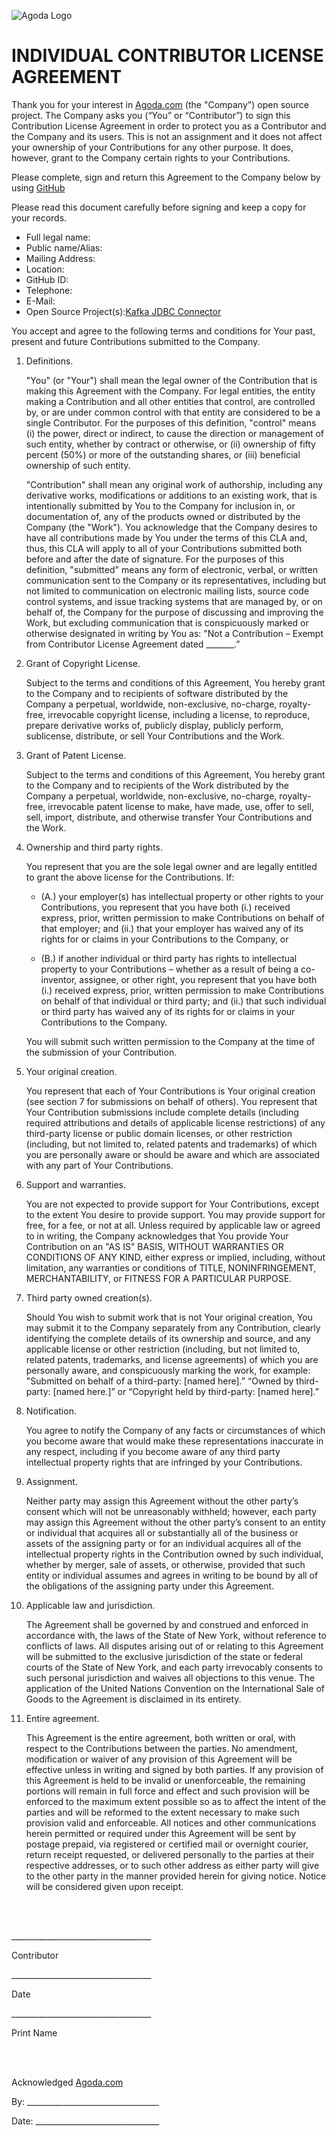 ![Agoda Logo](https://github.com/agoda-com/kafka-jdbc-connector/blob/master/logo.png)

# INDIVIDUAL CONTRIBUTOR LICENSE AGREEMENT

Thank you for your interest in [Agoda.com](https://www.agoda.com) (the "Company") open source project. The Company asks you (“You” or “Contributor”) to sign this Contribution License Agreement in order to protect you as a Contributor and the Company and its users. This is not an assignment and it does not affect your ownership of your Contributions for any other purpose. It does, however, grant to the Company certain rights to your Contributions.

Please complete, sign and return this Agreement to the Company below by using [GitHub](https://github.com)

Please read this document carefully before signing and keep a copy for your records.

- Full legal name:
- Public name/Alias:
- Mailing Address:
- Location:
- GitHub ID:
- Telephone:
- E-Mail:
- Open Source Project(s):[Kafka JDBC Connector](https://github.com/agoda-com/kafka-jdbc-connector)

You accept and agree to the following terms and conditions for Your past, present and future Contributions submitted to the Company.

1. Definitions.

    "You" (or "Your") shall mean the legal owner of the Contribution that is making this Agreement with the Company. For legal entities, the entity making a Contribution and all other entities that control, are controlled by, or are under common control with that entity are considered to be a single Contributor. For the purposes of this definition, "control" means (i) the power, direct or indirect, to cause the direction or management of such entity, whether by contract or otherwise, or (ii) ownership of fifty percent (50%) or more of the outstanding shares, or (iii) beneficial ownership of such entity.

    "Contribution" shall mean any original work of authorship, including any derivative works, modifications or additions to an existing work, that is intentionally submitted by You to the Company for inclusion in, or documentation of, any of the products owned or distributed by the Company (the "Work"). You acknowledge that the Company desires to have all contributions made by You under the terms of this CLA and, thus, this CLA will apply to all of your Contributions submitted both before and after the date of signature. For the purposes of this definition, "submitted" means any form of electronic, verbal, or written communication sent to the Company or its representatives, including but not limited to communication on electronic mailing lists, source code control systems, and issue tracking systems that are managed by, or on behalf of, the Company for the purpose of discussing and improving the Work, but excluding communication that is conspicuously marked or otherwise designated in writing by You as: "Not a Contribution – Exempt from Contributor License Agreement dated _______.”

2. Grant of Copyright License.

    Subject to the terms and conditions of this Agreement, You hereby grant to the Company and to recipients of software distributed by the Company a perpetual, worldwide, non-exclusive, no-charge, royalty-free, irrevocable copyright license, including a license, to reproduce, prepare derivative works of, publicly display, publicly perform, sublicense, distribute, or sell Your Contributions and the Work.

3. Grant of Patent License.

    Subject to the terms and conditions of this Agreement, You hereby grant to the Company and to recipients of the Work distributed by the Company a perpetual, worldwide, non-exclusive, no-charge, royalty-free, irrevocable patent license to make, have made, use, offer to sell, sell, import, distribute, and otherwise transfer Your Contributions and the Work.

4. Ownership and third party rights.

    You represent that you are the sole legal owner and are legally entitled to grant the above license for the Contributions. If:

    - (A.) your employer(s) has intellectual property or other rights to your Contributions, you represent that you have both (i.) received express, prior, written permission to make Contributions on behalf of that employer; and (ii.) that your employer has waived any of its rights for or claims in your Contributions to the Company, or

    - (B.) if another individual or third party has rights to intellectual property to your Contributions – whether as a result of being a co-inventor, assignee, or other right, you represent that you have both (i.) received express, prior, written permission to make Contributions on behalf of that individual or third party; and (ii.) that such individual or third party has waived any of its rights for or claims in your Contributions to the Company.

    You will submit such written permission to the Company at the time of the submission of your Contribution.

5. Your original creation.

    You represent that each of Your Contributions is Your original creation (see section 7 for submissions on behalf of others). You represent that Your Contribution submissions include
complete details (including required attributions and details of applicable license restrictions) of any third-party license or public domain licenses, or other restriction (including, but not limited to, related patents and trademarks) of which you are personally aware or should be aware and which are associated with any part of Your Contributions.

6. Support and warranties.

    You are not expected to provide support for Your Contributions, except to the extent You desire to provide support. You may provide support for free, for a fee, or not at all. Unless required by applicable law or agreed to in writing, the Company acknowledges that You provide Your Contribution on an "AS IS" BASIS, WITHOUT WARRANTIES OR CONDITIONS OF ANY KIND, either express or implied, including, without limitation, any warranties or conditions of TITLE, NONINFRINGEMENT, MERCHANTABILITY, or FITNESS FOR A PARTICULAR PURPOSE.

7. Third party owned creation(s).

    Should You wish to submit work that is not Your original creation, You may submit it to the Company separately from any Contribution, clearly identifying the complete details of its ownership and source, and any applicable license or other restriction (including, but not limited to, related patents, trademarks, and license agreements) of which you are personally aware, and conspicuously marking the work, for example: "Submitted on behalf of a third-party: [named here].” “Owned by third-party: [named here.]” or “Copyright held by third-party: [named here].”

8. Notification.

    You agree to notify the Company of any facts or circumstances of which you become aware that would make these representations inaccurate in any respect, including if you become aware of any third party intellectual property rights that are infringed by your Contributions.

9. Assignment.

    Neither party may assign this Agreement without the other party’s consent which will not be unreasonably withheld; however, each party may assign this Agreement without the other party’s consent to an entity or individual that acquires all or substantially all of the business or assets of the assigning party or for an individual acquires all of the intellectual property rights in the Contribution owned by such individual, whether by merger, sale of assets, or otherwise, provided that such entity or individual assumes and agrees in writing to be bound by all of the obligations of the assigning party under this Agreement.

10. Applicable law and jurisdiction.

    The Agreement shall be governed by and construed and enforced in accordance with, the laws of the State of New York, without reference to conflicts of laws. All disputes arising out of or relating to this Agreement will be submitted to the exclusive jurisdiction of the state or federal courts of the State of New York, and each party irrevocably consents to such personal jurisdiction and waives all objections to this venue. The application of the United Nations Convention on the International Sale of Goods to the Agreement is disclaimed in its entirety.

11. Entire agreement.

    This Agreement is the entire agreement, both written or oral, with respect to the Contributions between the parties. No amendment, modification or waiver of any provision of this Agreement will be effective unless in writing and signed by both parties. If any provision of this Agreement is held to be invalid or unenforceable, the remaining portions will remain in full force and effect and such provision will be enforced to the maximum extent possible so as to affect the intent of the parties and will be reformed to the extent necessary to make such provision valid and enforceable. All notices and other communications herein permitted or required under this Agreement will be sent by postage prepaid, via registered or certified mail or overnight courier, return receipt requested, or delivered personally to the parties at their respective addresses, or to such other address as either party will give to the other party in the manner provided herein for giving notice. Notice will be considered given upon receipt.
    
<br><br>

\___________________________________

Contributor

\___________________________________

Date

\___________________________________

Print Name

<br><br>

Acknowledged [Agoda.com](https://www.agoda.com)

By: _________________________________

Date: _______________________________
